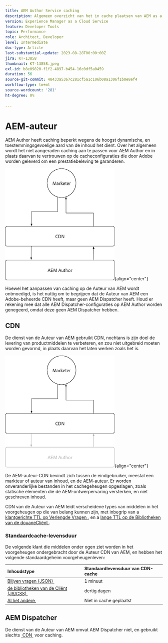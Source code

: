 ```yaml
---
title: AEM Author Service caching
description: Algemeen overzicht van het in cache plaatsen van AEM as a Cloud Service-auteurservice.
version: Experience Manager as a Cloud Service
feature: Developer Tools
topic: Performance
role: Architect, Developer
level: Intermediate
doc-type: Article
last-substantial-update: 2023-08-28T00:00:00Z
jira: KT-13858
thumbnail: KT-13858.jpeg
exl-id: b8e09820-f1f2-4897-b454-16c0df5a0459
duration: 56
source-git-commit: 48433a5367c281cf5a1c106b08a1306f1b0e8ef4
workflow-type: tm+mt
source-wordcount: '281'
ht-degree: 0%

---
```


# AEM-auteur

AEM Author heeft caching beperkt wegens de hoogst dynamische, en toestemmingsgevoelige aard van de inhoud het dient. Over het algemeen wordt het niet aangeraden caching aan te passen voor AEM Author en in plaats daarvan te vertrouwen op de cacheconfiguraties die door Adobe worden geleverd om een prestatiebeleving te garanderen.

![&#x200B; AEM Auteur caching overzichtsdiagram &#x200B;](./assets/author/author-all.png){align="center"}

Hoewel het aanpassen van caching op de Auteur van AEM wordt ontmoedigd, is het nuttig om te begrijpen dat de Auteur van AEM een Adobe-beheerde CDN heeft, maar geen AEM Dispatcher heeft. Houd er rekening mee dat alle AEM Dispatcher-configuraties op AEM Author worden genegeerd, omdat deze geen AEM Dispatcher hebben.

## CDN

De dienst van de Auteur van AEM gebruikt CDN, nochtans is zijn doel de levering van productmiddelen te verbeteren, en zou niet uitgebreid moeten worden gevormd, in plaats daarvan het laten werken zoals het is.

![&#x200B; AEM publiceert het caching overzichtsdiagram &#x200B;](./assets/author/author-cdn.png){align="center"}

De AEM-auteur-CDN bevindt zich tussen de eindgebruiker, meestal een markteur of auteur van inhoud, en de AEM-auteur. Er worden onveranderlijke bestanden in het cachegeheugen opgeslagen, zoals statische elementen die de AEM-ontwerpervaring versterken, en niet geschreven inhoud.

CDN van de Auteur van AEM leidt verscheidene types van middelen in het voorgeheugen op die van belang kunnen zijn, met inbegrip van a [&#x200B; klantgerichte TTL op Verlengde Vragen &#x200B;](https://experienceleague.adobe.com/docs/experience-manager-cloud-service/content/headless/graphql-api/persisted-queries.html?lang=nl-NL&author-instances), en a [&#x200B; lange TTL op de Bibliotheken van de douaneCliënt &#x200B;](https://experienceleague.adobe.com/docs/experience-manager-cloud-service/content/implementing/content-delivery/caching.html?lang=nl-NL#client-side-libraries).

### Standaardcache-levensduur

De volgende klant die middelen onder ogen ziet worden in het voorgeheugen ondergebracht door de Auteur CDN van AEM, en hebben het volgende standaardgeheim voorgeheugenleven:

| Inhoudstype | Standaardlevensduur van CDN-cache |
|:------------ |:---------- |
| [&#x200B; Blijven vragen (JSON) &#x200B;](https://experienceleague.adobe.com/docs/experience-manager-cloud-service/content/headless/graphql-api/persisted-queries.html?lang=nl-NL&author-instances) | 1 minuut |
| [&#x200B; de bibliotheken van de Cliënt (JS/CSS) &#x200B;](https://experienceleague.adobe.com/docs/experience-manager-cloud-service/content/implementing/content-delivery/caching.html?lang=nl-NL#client-side-libraries) | dertig dagen |
| [&#x200B; Al het andere &#x200B;](https://experienceleague.adobe.com/docs/experience-manager-cloud-service/content/implementing/content-delivery/caching.html?lang=nl-NL#other-content) | Niet in cache geplaatst |


## AEM Dispatcher

De dienst van de Auteur van AEM omvat AEM Dispatcher niet, en gebruikt slechts [&#x200B; CDN &#x200B;](#cdn) voor caching.
